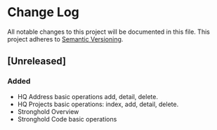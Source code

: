 # Change Log
All notable changes to this project will be documented in this file. This project adheres to [Semantic Versioning](http://semver.org/).

## [Unreleased]
### Added
- HQ Address basic operations add, detail, delete.
- HQ Projects basic operations: index, add, detail, delete.
- Stronghold Overview
- Stronghold Code basic operations